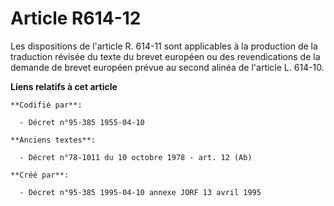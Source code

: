 # Article R614-12

Les dispositions de l'article R. 614-11 sont applicables à la production de la traduction révisée du texte du brevet européen
ou des revendications de la demande de brevet européen prévue au second alinéa de l'article L. 614-10.

**Liens relatifs à cet article**

	**Codifié par**:

	  - Décret n°95-385 1955-04-10

	**Anciens textes**:

	  - Décret n°78-1011 du 10 octobre 1978 - art. 12 (Ab)

	**Créé par**:

	  - Décret n°95-385 1995-04-10 annexe JORF 13 avril 1995
